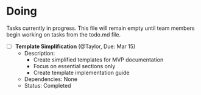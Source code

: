 # Doing

Tasks currently in progress. This file will remain empty until team members begin working on tasks from the todo.md file.

- [ ] **Template Simplification** (@Taylor, Due: Mar 15)
  - Description:
    - Create simplified templates for MVP documentation
    - Focus on essential sections only
    - Create template implementation guide
  - Dependencies: None
  - Status: Completed 